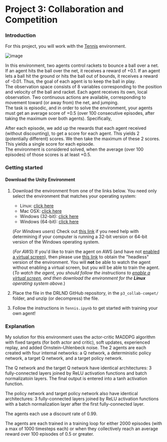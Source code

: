 # Project 3: Collaboration and Competition
### Introduction
For this project, you will work with the [Tennis](https://github.com/Unity-Technologies/ml-agents/blob/master/docs/Learning-Environment-Examples.md#tennis) environment.

![image](https://user-images.githubusercontent.com/128342152/227089792-aed18eb8-b291-4d2b-b847-a0443ceffc08.png)

In this environment, two agents control rackets to bounce a ball over a net. If an agent hits the ball over the net, it receives a reward of +0.1. If an agent lets a ball hit the ground or hits the ball out of bounds, it receives a reward of -0.01. Thus, the goal of each agent is to keep the ball in play.</br>
The observation space consists of 8 variables corresponding to the position and velocity of the ball and racket. Each agent receives its own, local observation. Two continuous actions are available, corresponding to movement toward (or away from) the net, and jumping.</br>
The task is episodic, and in order to solve the environment, your agents must get an average score of +0.5 (over 100 consecutive episodes, after taking the maximum over both agents). Specifically,

  After each episode, we add up the rewards that each agent received (without discounting), to get a score for each agent. This yields 2 (potentially different) scores. We then take the maximum of these 2 scores.</br>
  This yields a single score for each episode.</br>
The environment is considered solved, when the average (over 100 episodes) of those scores is at least +0.5.</br>


### Getting started
#### Download the Unity Environment
1. Download the environment from one of the links below.  You need only select the environment that matches your operating system:

   - Linux: [click here](https://s3-us-west-1.amazonaws.com/udacity-drlnd/P3/Tennis/Tennis_Linux.zip)
    - Mac OSX: [click here](https://s3-us-west-1.amazonaws.com/udacity-drlnd/P3/Tennis/Tennis.app.zip)
    - Windows (32-bit): [click here](https://s3-us-west-1.amazonaws.com/udacity-drlnd/P3/Tennis/Tennis_Windows_x86.zip)
    - Windows (64-bit): [click here](https://s3-us-west-1.amazonaws.com/udacity-drlnd/P3/Tennis/Tennis_Windows_x86_64.zip)
  
    (_For Windows users_) Check out [this link](https://support.microsoft.com/en-us/help/827218/how-to-determine-whether-a-computer-is-running-a-32-bit-version-or-64) if you need help with determining if your computer is running a 32-bit version or 64-bit version of the Windows operating system.

    (_For AWS_) If you'd like to train the agent on AWS (and have not [enabled a virtual screen](https://github.com/Unity-Technologies/ml-agents/blob/master/docs/Training-on-Amazon-Web-Service.md)), then please use [this link](https://s3-us-west-1.amazonaws.com/udacity-drlnd/P3/Tennis/Tennis_Linux_NoVis.zip) to obtain the "headless" version of the environment.  You will **not** be able to watch the agent without enabling a virtual screen, but you will be able to train the agent.  (_To watch the agent, you should follow the instructions to [enable a virtual screen](https://github.com/Unity-Technologies/ml-agents/blob/master/docs/Training-on-Amazon-Web-Service.md), and then download the environment for the **Linux** operating system above._)
    
2. Place the file in the DRLND GitHub repository, in the `p3_collab-compet/` folder, and unzip (or decompress) the file.</br>
3. Follow the instructions in `Tennis.ipynb` to get started with training your own agent!</br>

### Explanation
My solution for this environment uses the actor-critic MADDPG algorithm with fixed targets (for both actor and critic), soft updates, experienced replay, and added Ornstein–Uhlenbeck noise. The 2 agents are each created with four internal networks: a Q network, a deterministic policy network, a target Q network, and a target policy network.

The Q network and the target Q network have identical architectures: 3 fully-connected layers joined by ReLU activation functions and batch normalizatoin layers. The final output is entered into a tanh activation function.

The policy network and target policy network also have identical architectures: 3 fully-connected layers joined by ReLU activation functions with a batch normalization layer after the first fully-connected layer.

The agents each use a discount rate of 0.99.

The agents are each trained in a training loop for either 2000 episodes (with a max of 1000 timesteps each) or when they collectively reach an average reward over 100 episodes of 0.5 or greater.
